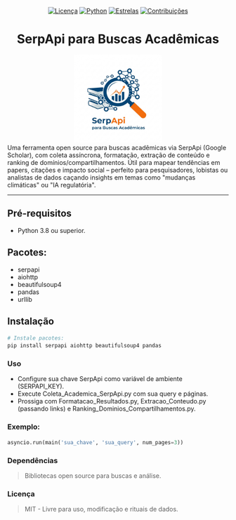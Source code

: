 <div align="center">
  
[![Licença](https://img.shields.io/badge/licença-MIT-blue.svg)](https://opensource.org/licenses/MIT)
[![Python](https://img.shields.io/badge/python-3.8+-green.svg)](https://www.python.org/)
[![Estrelas](https://img.shields.io/github/stars/AndreBFarias/SerpApiBuscasAcademicas.svg?style=social)](https://github.com/AndreBFarias/SerpApi-Buscas-Academicas/)
[![Contribuições](https://img.shields.io/badge/contribuições-bem--vindas-brightgreen.svg)](https://github.com/AndreBFarias/SerpApiBuscasAcademicas/issues)

<div style="text-align: center;">
  <h1 style="font-size: 2em;">SerpApi para Buscas Acadêmicas</h1>
  <img src="assets/logo.png" width="200" text-align= "center" alt="Ícone Acadêmico">
</div>
</div>
Uma ferramenta open source para buscas acadêmicas via SerpApi (Google Scholar), com coleta assíncrona, formatação, extração de conteúdo e ranking de domínios/compartilhamentos. Útil para mapear tendências em papers, citações e impacto social – perfeito para pesquisadores, lobistas ou analistas de dados caçando insights em temas como "mudanças climáticas" ou "IA regulatória".


---

## Pré-requisitos

- Python 3.8 ou superior.
## Pacotes: 
- serpapi
- aiohttp
- beautifulsoup4
- pandas
- urllib

## Instalação

```bash
# Instale pacotes:
pip install serpapi aiohttp beautifulsoup4 pandas
```

### Uso
- Configure sua chave SerpApi como variável de ambiente (SERPAPI_KEY).
- Execute Coleta_Academica_SerpApi.py com sua query e páginas.
- Prossiga com Formatacao_Resultados.py, Extracao_Conteudo.py (passando links) e Ranking_Dominios_Compartilhamentos.py.

### Exemplo:

```python import asyncio
asyncio.run(main('sua_chave', 'sua_query', num_pages=3))
```

### Dependências
>Bibliotecas open source para buscas e análise.

### Licença
>MIT - Livre para uso, modificação e rituais de dados.

